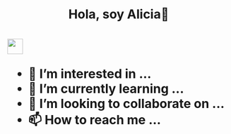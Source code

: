<h1 align="center"> <b>Hola, soy Alicia👋</b><h1>
<img src="https://media.giphy.com/media/hvRJCLFzcasrR4ia7z/giphy.gif" width="35">



- 👀 I’m interested in ...
- 🌱 I’m currently learning ...
- 💞️ I’m looking to collaborate on ...
- 📫 How to reach me ...

<!---
alopvaz/alopvaz is a ✨ special ✨ repository because its `README.md` (this file) appears on your GitHub profile.
You can click the Preview link to take a look at your changes.
--->
